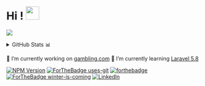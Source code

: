 # Hi ! <img src="https://raw.githubusercontent.com/MartinHeinz/MartinHeinz/master/wave.gif" width="35px"> 
![](https://komarev.com/ghpvc/?username=StephOC&color=a62a23)

<details>
  - <summary>GitHub Stats 📊</summary>
  <img src = "https://github-readme-stats.vercel.app/api?username=StephOC&show_icons=true&theme=radical&line_height=27">
</details>

🔭 I’m currently working on [gambling.com](https://www.gambling.com/ "gambling.com") 🌱 I’m currently learning [Laravel 5.8](https://laravel.com/) 

[![NPM Version](https://img.shields.io/npm/v/npm.svg?style=flat)]() [![ForTheBadge uses-git](http://ForTheBadge.com/images/badges/uses-git.svg)](https://GitHub.com/) [![forthebadge](https://forthebadge.com/images/badges/powered-by-coffee.svg)](https://forthebadge.com) [![ForTheBadge winter-is-coming](http://ForTheBadge.com/images/badges/winter-is-coming.svg)](http://ForTheBadge.com) <a href="https://www.linkedin.com/in/thewhitefox/" target="_blank"><img alt="LinkedIn" src="https://img.shields.io/badge/linkedin-%230077B5.svg?&style=for-the-badge&logo=linkedin&logoColor=white" /></a> 
